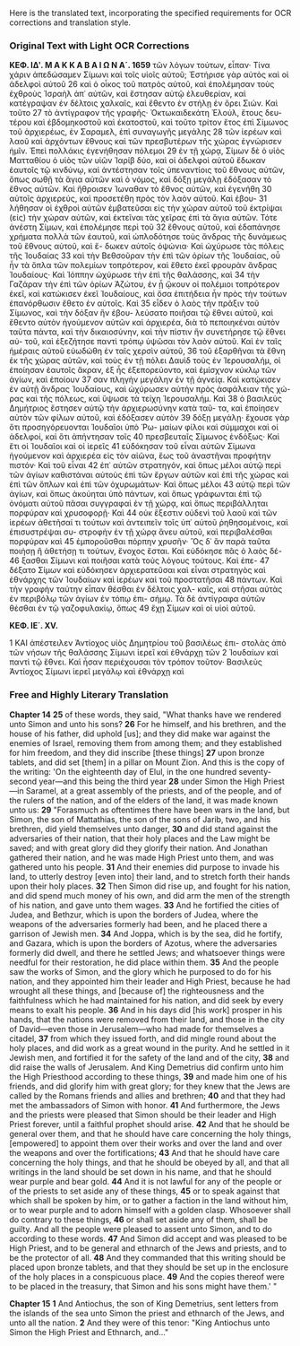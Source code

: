 Here is the translated text, incorporating the specified requirements for OCR corrections and translation style.

### Original Text with Light OCR Corrections

**KΕΦ. ΙΔʹ. M A K K A B A I Ω N A´. 1659**
τῶν λόγων τούτων, εἶπαν· Τίνα χάριν ἀπεδώσαμεν Σίμωνι καὶ
τοῖς υἱοῖς αὐτοῦ; Ἐστήρισε γὰρ αὐτὸς καὶ οἱ ἀδελφοὶ αὐτοῦ 26
καὶ ὁ οἶκος τοῦ πατρὸς αὐτοῦ, καὶ ἐπολέμησαν τοὺς ἐχθροὺς Ἰσραὴλ
ἀπ᾿ αὐτῶν, καὶ ἔστησαν αὐτῷ ἐλευθερίαν, καὶ κατέγραψαν
ἐν δέλτοις χαλκαῖς, καὶ ἔθεντο ἐν στήλῃ ἐν ὄρει Σιών. Καὶ τοῦτο 27
τὸ ἀντίγραφον τῆς γραφῆς· Ὀκτωκαιδεκάτη Ἐλούλ, ἔτους δευ-
τέρου καὶ ἑβδομηκοστοῦ καὶ ἑκατοστοῦ, καὶ τοῦτο τρίτον ἔτος
ἐπὶ Σίμωνος τοῦ ἀρχιερέως, ἐν Σαραμελ, ἐπὶ συναγωγῆς μεγάλης 28
τῶν ἱερέων καὶ λαοῦ καὶ ἀρχόντων ἔθνους καὶ τῶν πρεσβυτέρων
τῆς χώρας ἐγνώρισεν ἡμῖν. Ἐπεὶ πολλάκις ἐγενήθησαν πόλεμοι 29
ἐν τῇ χώρᾳ, Σίμων δὲ ὁ υἱὸς Ματταθίου ὁ υἱὸς τῶν υἱῶν
Ἰαρίβ δύο, καὶ οἱ ἀδελφοὶ αὐτοῦ ἔδωκαν ἑαυτοῖς τῷ κινδύνῳ,
καὶ ἀντέστησαν τοῖς ὑπεναντίοις τοῦ ἔθνους αὐτῶν, ὅπως σωθῇ
τὰ ἅγια αὐτῶν καὶ ὁ νόμος, καὶ δόξῃ μεγάλῃ ἐδόξασαν τὸ ἔθνος
αὐτῶν. Καὶ ἤθροισεν Ἰωναθαν τὸ ἔθνος αὐτῶν, καὶ ἐγενήθη 30
αὐτοῖς ἀρχιερεύς, καὶ προσετέθη πρὸς τὸν λαὸν αὐτοῦ. Καὶ ἐβου- 31
λήθησαν οἱ ἐχθροὶ αὐτῶν ἐμβατεῦσαι εἰς τὴν χώραν αὐτοῦ τοῦ
ἐκτρίψαι (εἰς) τὴν χώραν αὐτῶν, καὶ ἐκτεῖναι τὰς χεῖρας ἐπὶ
τὰ ἅγια αὐτῶν. Τότε ἀνέστη Σίμων, καὶ ἐπολέμησε περὶ τοῦ 32
ἔθνους αὐτοῦ, καὶ ἐδαπάνησε χρήματα πολλὰ τῶν ἑαυτοῦ, καὶ
ὡπλοδότησε τοὺς ἄνδρας τῆς δυνάμεως τοῦ ἔθνους αὐτοῦ, καὶ ἔ-
δωκεν αὐτοῖς ὀψώνια· Καὶ ὠχύρωσε τὰς πόλεις τῆς Ἰουδαίας 33
καὶ τὴν Βεθσοῦραν τὴν ἐπὶ τῶν ὁρίων τῆς Ἰουδαίας, οὗ ἦν τὰ
ὅπλα τῶν πολεμίων τοπρότερον, καὶ ἔθετο ἐκεῖ φρουρὰν ἄνδρας
Ἰουδαίους· Καὶ Ἰόππην ὠχύρωσε τὴν ἐπὶ τῆς θαλάσσης, καὶ 34
τὴν Γαζάραν τὴν ἐπὶ τῶν ὁρίων Ἀζώτου, ἐν ᾗ ᾤκουν οἱ πολέμιοι
τοπρότερον ἐκεῖ, καὶ κατώκισεν ἐκεῖ Ἰουδαίους, καὶ ὅσα
ἐπιτήδεια ἦν πρὸς τὴν τούτων ἐπανόρθωσιν ἔθετο ἐν αὐτοῖς. Καὶ 35
εἶδεν ὁ λαὸς τὴν πρᾶξιν τοῦ Σίμωνος, καὶ τὴν δόξαν ἣν ἐβου-
λεύσατο ποιῆσαι τῷ ἔθνει αὐτοῦ, καὶ ἔθεντο αὐτὸν ἡγούμενον
αὐτῶν καὶ ἀρχιερέα, διὰ τὸ πεποιηκέναι αὐτὸν ταῦτα πάντα,
καὶ τὴν δικαιοσύνην, καὶ τὴν πίστιν ἣν συνετήρησε τῷ ἔθνει αὐ-
τοῦ, καὶ ἐξεζήτησε παντὶ τρόπῳ ὑψῶσαι τὸν λαὸν αὐτοῦ.
Καὶ ἐν ταῖς ἡμέραις αὐτοῦ εὐωδώθη ἐν ταῖς χερσὶν αὐτοῦ, 36
τοῦ ἐξαρθῆναι τὰ ἔθνη ἐκ τῆς χώρας αὐτῶν, καὶ τοὺς ἐν τῇ
πόλει Δαυὶδ τοὺς ἐν Ἱερουσαλήμ, οἱ ἐποίησαν ἑαυτοῖς ἄκραν,
ἐξ ἧς ἐξεπορεύοντο, καὶ ἐμίσχνον κύκλῳ τῶν ἁγίων, καὶ ἐποίουν 37
σαν πληγὴν μεγάλην ἐν τῇ ἀγνείᾳ. Καὶ κατῴκισεν ἐν αὐτῇ
ἄνδρας Ἰουδαίους, καὶ ὠχύρωσεν αὐτὴν πρὸς ἀσφάλειαν τῆς χώ-
ρας καὶ τῆς πόλεως, καὶ ὕψωσε τὰ τείχη Ἱερουσαλήμ. Καὶ 38
ὁ βασιλεὺς Δημήτριος ἔστησεν αὐτῷ τὴν ἀρχιερωσύνην κατὰ ταῦ-
τα, καὶ ἐποίησεν αὐτὸν τῶν φίλων αὐτοῦ, καὶ ἐδόξασεν αὐτὸν 39
δόξῃ μεγάλῃ· ἔχουσε γὰρ ὅτι προσηγόρευονται Ἰουδαῖοι ὑπὸ Ῥω-
μαίων φίλοι καὶ σύμμαχοι καὶ οἱ ἀδελφοί, καὶ ὅτι ἀπήντησαν τοῖς 40
πρεσβευταῖς Σίμωνος ἐνδόξως· Καὶ ἔτι οἱ Ἰουδαῖοι καὶ οἱ ἱερεῖς 41
εὐδόκησαν τοῦ εἶναι αὐτῶν Σίμωνα ἡγούμενον καὶ ἀρχιερέα εἰς
τὸν αἰῶνα, ἕως τοῦ ἀναστῆναι προφήτην πιστόν· Καὶ τοῦ εἶναι 42
ἐπ᾿ αὐτῶν στρατηγόν, καὶ ὅπως μέλοι αὐτῷ περὶ τῶν ἁγίων
καθιστάναι αὐτοὺς ἐπὶ τῶν ἔργων αὐτῶν καὶ ἐπὶ τῆς χώρας
καὶ ἐπὶ τῶν ὅπλων καὶ ἐπὶ τῶν ὀχυρωμάτων· Καὶ ὅπως μέλοι 43
αὐτῷ περὶ τῶν ἁγίων, καὶ ὅπως ἀκούηται ὑπὸ πάντων, καὶ
ὅπως γράφωνται ἐπὶ τῷ ὀνόματι αὐτοῦ πᾶσαι συγγραφαὶ ἐν τῇ
χώρᾳ, καὶ ὅπως περιβάλληται πορφύραν καὶ χρυσοφορῇ· Καὶ 44
οὐκ ἔξεστιν οὐδενὶ τοῦ λαοῦ καὶ τῶν ἱερέων ἀθετῆσαί τι τούτων
καὶ ἀντειπεῖν τοῖς ὑπ᾿ αὐτοῦ ῥηθησομένοις, καὶ ἐπισυστρέψαι συ-
στροφὴν ἐν τῇ χώρᾳ ἄνευ αὐτοῦ, καὶ περιβαλέσθαι πορφύραν καὶ 45
ἐμποροῦσθαι πόρπην χρυσῆν· Ὃς δ᾿ ἂν παρὰ ταῦτα ποιήσῃ ἢ
ἀθετήσῃ τι τούτων, ἔνοχος ἔσται. Καὶ εὐδόκησε πᾶς ὁ λαὸς δέ- 46
ξασθαι Σίμωνι καὶ ποιῆσαι κατὰ τοὺς λόγους τούτους. Καὶ ἐπε- 47
δέξατο Σίμων καὶ εὐδόκησεν ἀρχιερατεῦσαι καὶ εἶναι στρατηγὸς
καὶ ἐθνάρχης τῶν Ἰουδαίων καὶ ἱερέων καὶ τοῦ προστατῆσαι 48
πάντων. Καὶ τὴν γραφὴν ταύτην εἶπαν θέσθαι ἐν δέλτοις χαλ-
καῖς, καὶ στῆσαι αὐτὰς ἐν περιβόλῳ τῶν ἁγίων ἐν τόπῳ ἐπι-
σήμῳ. Τὰ δὲ ἀντίγραφα αὐτῶν θέσθαι ἐν τῷ γαζοφυλακίῳ, ὅπως 49
ἔχῃ Σίμων καὶ οἱ υἱοὶ αὐτοῦ.

**ΚΕΦ. ΙΕ΄. XV.**

1 ΚΑΙ ἀπέστειλεν Ἀντίοχος υἱὸς Δημητρίου τοῦ βασιλέως ἐπι-
στολὰς ἀπὸ τῶν νήσων τῆς θαλάσσης Σίμωνι ἱερεῖ καὶ ἐθνάρχῃ τῶν
2 Ἰουδαίων καὶ παντὶ τῷ ἔθνει. Καὶ ἦσαν περιέχουσαι τὸν τρόπον
τοῦτον· Βασιλεὺς Ἀντίοχος Σίμωνι ἱερεῖ μεγάλῳ καὶ ἐθνάρχῃ καὶ

### Free and Highly Literary Translation

**Chapter 14**
**25** of these words, they said, "What thanks have we rendered unto Simon and unto his sons?
**26** For he himself, and his brethren, and the house of his father, did uphold [us]; and they did make war against the enemies of Israel, removing them from among them; and they established for him freedom, and they did inscribe [these things]
**27** upon bronze tablets, and did set [them] in a pillar on Mount Zion. And this is the copy of the writing: 'On the eighteenth day of Elul, in the one hundred seventy-second year—and this being the third year
**28** under Simon the High Priest—in Saramel, at a great assembly of the priests, and of the people, and of the rulers of the nation, and of the elders of the land, it was made known unto us:
**29** "Forasmuch as oftentimes there have been wars in the land, but Simon, the son of Mattathias, the son of the sons of Jarib, two, and his brethren, did yield themselves unto danger,
**30** and did stand against the adversaries of their nation, that their holy places and the Law might be saved; and with great glory did they glorify their nation. And Jonathan gathered their nation, and he was made High Priest unto them, and was gathered unto his people.
**31** And their enemies did purpose to invade his land, to utterly destroy [even into] their land, and to stretch forth their hands upon their holy places.
**32** Then Simon did rise up, and fought for his nation, and did spend much money of his own, and did arm the men of the strength of his nation, and gave unto them wages.
**33** And he fortified the cities of Judea, and Bethzur, which is upon the borders of Judea, where the weapons of the adversaries formerly had been, and he placed there a garrison of Jewish men.
**34** And Joppa, which is by the sea, did he fortify, and Gazara, which is upon the borders of Azotus, where the adversaries formerly did dwell, and there he settled Jews; and whatsoever things were needful for their restoration, he did place within them.
**35** And the people saw the works of Simon, and the glory which he purposed to do for his nation, and they appointed him their leader and High Priest, because he had wrought all these things, and [because of] the righteousness and the faithfulness which he had maintained for his nation, and did seek by every means to exalt his people.
**36** And in his days did [his work] prosper in his hands, that the nations were removed from their land, and those in the city of David—even those in Jerusalem—who had made for themselves a citadel,
**37** from which they issued forth, and did mingle round about the holy places, and did work as a great wound in the purity. And he settled in it Jewish men, and fortified it for the safety of the land and of the city,
**38** and did raise the walls of Jerusalem. And King Demetrius did confirm unto him the High Priesthood according to these things,
**39** and made him one of his friends, and did glorify him with great glory; for they knew that the Jews are called by the Romans friends and allies and brethren;
**40** and that they had met the ambassadors of Simon with honor.
**41** And furthermore, the Jews and the priests were pleased that Simon should be their leader and High Priest forever, until a faithful prophet should arise.
**42** And that he should be general over them, and that he should have care concerning the holy things, [empowered] to appoint them over their works and over the land and over the weapons and over the fortifications;
**43** And that he should have care concerning the holy things, and that he should be obeyed by all, and that all writings in the land should be set down in his name, and that he should wear purple and bear gold.
**44** And it is not lawful for any of the people or of the priests to set aside any of these things,
**45** or to speak against that which shall be spoken by him, or to gather a faction in the land without him, or to wear purple and to adorn himself with a golden clasp. Whosoever shall do contrary to these things,
**46** or shall set aside any of them, shall be guilty. And all the people were pleased to assent unto Simon, and to do according to these words.
**47** And Simon did accept and was pleased to be High Priest, and to be general and ethnarch of the Jews and priests, and to be the protector of all.
**48** And they commanded that this writing should be placed upon bronze tablets, and that they should be set up in the enclosure of the holy places in a conspicuous place.
**49** And the copies thereof were to be placed in the treasury, that Simon and his sons might have them.' "

**Chapter 15**
**1** And Antiochus, the son of King Demetrius, sent letters from the islands of the sea unto Simon the priest and ethnarch of the Jews, and unto all the nation.
**2** And they were of this tenor: "King Antiochus unto Simon the High Priest and Ethnarch, and..."